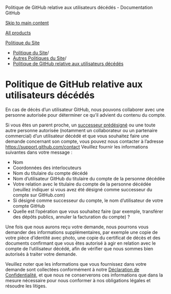 Politique de GitHub relative aux utilisateurs décédés - Documentation GitHub

[Skip to main content](#main-content)

[All products](/fr)

[Politique du Site](/fr/site-policy)

* [Politique du Site](/fr/site-policy)/
* [Autres Politiques du Site](/fr/site-policy/other-site-policies)/
* [Politique de GitHub relative aux utilisateurs décédés](/fr/site-policy/other-site-policies/github-deceased-user-policy)

Politique de GitHub relative aux utilisateurs décédés
==========

En cas de décès d’un utilisateur GitHub, nous pouvons collaborer avec une personne autorisée pour déterminer ce qu’il advient du contenu du compte.

Si vous êtes un parent proche, un [successeur prédésigné](/fr/account-and-profile/setting-up-and-managing-your-personal-account-on-github/managing-access-to-your-personal-repositories/maintaining-ownership-continuity-of-your-personal-accounts-repositories) ou une toute autre personne autorisée (notamment un collaborateur ou un partenaire commercial) d’un utilisateur décédé et que vous souhaitez faire une demande concernant son compte, vous pouvez nous contacter à l’adresse <https://support.github.com/contact> Veuillez fournir les informations suivantes dans votre message :

* Nom
* Coordonnées des interlocuteurs
* Nom du titulaire du compte décédé
* Nom d’utilisateur GitHub du titulaire du compte de la personne décédée
* Votre relation avec le titulaire du compte de la personne décédée (veuillez indiquer si vous avez été désigné comme successeur du compte sur GitHub.com)
* Si désigné comme successeur du compte, le nom d’utilisateur de votre compte GitHub
* Quelle est l’opération que vous souhaitez faire (par exemple, transférer des dépôts publics, annuler la facturation du compte) ?

Une fois que nous aurons reçu votre demande, nous pourrons vous demander des informations supplémentaires, par exemple une copie de votre pièce d’identité avec photo, une copie du certificat de décès et des documents confirmant que vous êtes autorisé à agir en relation avec le compte de l’utilisateur décédé, afin de vérifier que nous sommes bien autorisés à traiter votre demande.

Veuillez noter que les informations que vous fournissez dans votre demande sont collectées conformément à notre [Déclaration de Confidentialité](/fr/site-policy/privacy-policies/github-privacy-statement), et que nous ne conserverons ces informations que dans la mesure nécessaire pour nous conformer à nos obligations légales et résoudre les litiges.
